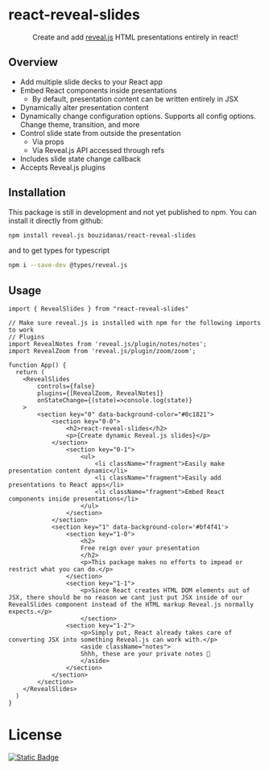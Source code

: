 # react-reveal-slides

<p align="center">
  Create and add <a href="https://revealjs.com/">reveal.js</a> HTML presentations entirely in react!
</p>

## Overview
- Add multiple slide decks to your React app
- Embed React components inside presentations
  - By default, presentation content can be written entirely in JSX
- Dynamically alter presentation content
- Dynamically change configuration options. Supports all config options. Change theme, transition, and more
- Control slide state from outside the presentation
  - Via props
  - Via Reveal.js API accessed through refs
- Includes slide state change callback
- Accepts Reveal.js plugins

## Installation

This package is still in development and not yet published to npm. You can install it directly from github:

```bash
npm install reveal.js bouzidanas/react-reveal-slides 
```
and to get types for typescript
```bash
npm i --save-dev @types/reveal.js
```

## Usage
  
  ```tsx
  import { RevealSlides } from "react-reveal-slides"

  // Make sure reveal.js is installed with npm for the following imports to work
  // Plugins
  import RevealNotes from 'reveal.js/plugin/notes/notes';
  import RevealZoom from 'reveal.js/plugin/zoom/zoom';

  function App() {
    return (
      <RevealSlides 
          controls={false} 
          plugins={[RevealZoom, RevealNotes]}
          onStateChange={(state)=>console.log(state)} 
      >
          <section key="0" data-background-color="#0c1821">
              <section key="0-0">
                  <h2>react-reveal-slides</h2>
                  <p>{Create dynamic Reveal.js slides}</p>
              </section>
                  <section key="0-1">
                      <ul>
                          <li className="fragment">Easily make presentation content dynamic</li>
                          <li className="fragment">Easily add presentations to React apps</li>
                          <li className="fragment">Embed React components inside presentations</li>
                      </ul>
                  </section>
              </section>
              <section key="1" data-background-color='#bf4f41'>
                  <section key="1-0">
                      <h2> 
                      Free reign over your presentation
                      </h2>
                      <p>This package makes no efforts to impead or restrict what you can do.</p>
                  </section>
                  <section key="1-1">
                      <p>Since React creates HTML DOM elements out of JSX, there should be no reason we cant just put JSX inside of our RevealSlides component instead of the HTML markup Reveal.js normally expects.</p>
                      </section>
                  <section key="1-2">  
                      <p>Simply put, React already takes care of converting JSX into something Reveal.js can work with.</p>
                      <aside className="notes">
                      Shhh, these are your private notes 📝
                      </aside>
                  </section>
              </section>
          </section>
      </RevealSlides>
    )
  }
```

# License
[![Static Badge](https://img.shields.io/badge/License-MIT-415a77?style=for-the-badge)](https://github.com/bouzidanas/react-reveal-slides/blob/master/LICENSE)

